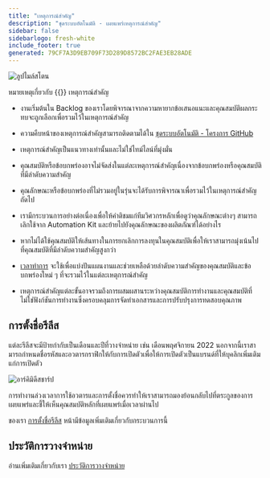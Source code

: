 ```yaml
---
title: "เหตุการณ์สําคัญ"
description: "ชุดระบบอัตโนมัติ - เผยแพร่เหตุการณ์สําคัญ"
sidebar: false
sidebarlogo: fresh-white
include_footer: true
generated: 79CF7A3D9EB709F73D289D8572BC2FAE3EB28ADE
---
```


![ลูปไมล์สโตน](/images/milestone-loop.png)

หมายเหตุเกี่ยวกับ {{<product-name>}} เหตุการณ์สําคัญ

- งานเริ่มต้นใน Backlog ของเราโดยพิจารณาจากความหายากข้อเสนอแนะและคุณสมบัติผลกระทบจะถูกเลือกเพื่อรวมไว้ในเหตุการณ์สําคัญ

- ความคืบหน้าของเหตุการณ์สําคัญสามารถติดตามได้ใน [ชุดระบบอัตโนมัติ - โครงการ GitHub](https://github.com/orgs/microsoft/projects/486)

- เหตุการณ์สําคัญเป็นแนวทางเท่านั้นและไม่ใช่ไทม์ไลน์ที่มุ่งมั่น

- คุณสมบัติหรือข้อบกพร่องอาจไม่จัดส่งในแต่ละเหตุการณ์สําคัญเนื่องจากข้อบกพร่องหรือคุณสมบัติที่มีลําดับความสําคัญ

- คุณลักษณะหรือข้อบกพร่องที่ไม่รวมอยู่ในรุ่นจะได้รับการพิจารณาเพื่อรวมไว้ในเหตุการณ์สําคัญถัดไป

- เรามีกระบวนการอย่างต่อเนื่องเพื่อให้คําติชมแก่ทีมวิศวกรหลักเพื่อดูว่าคุณลักษณะต่างๆ สามารถเลิกใช้จาก Automation Kit และย้ายไปยังคุณลักษณะของผลิตภัณฑ์ได้อย่างไร

- หากไม่ได้ใช้คุณสมบัติให้เส้นทางในการยกเลิกการลงทุนในคุณสมบัติเพื่อให้เราสามารถมุ่งเน้นไปที่คุณสมบัติที่มีลําดับความสําคัญสูงกว่า

- [เวลาทําการ](/th/office-hours) จะใช้เพื่อแบ่งปันแผนงานและช่วยเหลือด้วยลําดับความสําคัญของคุณสมบัติและข้อบกพร่องใหม่ ๆ ที่จะรวมไว้ในแต่ละเหตุการณ์สําคัญ

- เหตุการณ์สําคัญแต่ละขั้นอาจรวมถึงการผสมผสานระหว่างคุณสมบัติการทํางานและคุณสมบัติที่ไม่ใช่ฟังก์ชันการทํางานซึ่งครอบคลุมการจัดทําเอกสารและการปรับปรุงการทดสอบคุณภาพ

## การตั้งชื่อรีลีส

แต่ละรีลีสจะมีป้ายกํากับเป็นเดือนและปีที่วางจําหน่าย เช่น เดือนพฤศจิกายน 2022 นอกจากนี้เราสามารถกําหนดชื่อรหัสและอวตารกราฟิกให้กับการเปิดตัวเพื่อให้การเปิดตัวเป็นแบรนด์ที่ให้บุคลิกเพิ่มเติมแก่การเปิดตัว

![อาร์คิมิดีสชาร์ป](/images/sharp-archimedes.png)

การทํางานล่วงเวลาการใช้อวตารและการตั้งชื่อควรทําให้เราสามารถมองย้อนกลับไปที่ตระกูลของการเผยแพร่และชี้ให้เห็นคุณสมบัติหลักที่เผยแพร่เมื่อเวลาผ่านไป

ของเรา [การตั้งชื่อรีลีส](/th/releases/naming) หน้ามีข้อมูลเพิ่มเติมเกี่ยวกับกระบวนการนี้

## ประวัติการวางจําหน่าย

อ่านเพิ่มเติมเกี่ยวกับเรา [ประวัติการวางจําหน่าย](/th/releases/)
